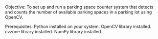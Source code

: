 Objective:
To set up and run a parking space counter system that detects and counts the number of available parking spaces in a parking lot using OpenCV.

Prerequisites:
Python installed on your system.
OpenCV library installed.
cvzone library installed.
NumPy library installed.
